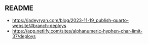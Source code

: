 ## README

+ https://jadeyryan.com/blog/2023-11-19_publish-quarto-website/#branch-deploys
+ https://app.netlify.com/sites/alphanumeric-hyphen-char-limit-37/deploys